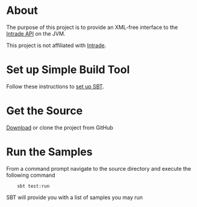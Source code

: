 [Intrade API]: http://www.intrade.com/aav2/api/
[set up SBT]: https://github.com/harrah/xsbt/wiki/Getting-Started-Setup
[Intrade]: http://www.intrade.com
[Download]: https://github.com/abaker/intrade/zipball/master

# About

The purpose of this project is to provide an XML-free interface to the [Intrade API] on the JVM.

This project is not affiliated with [Intrade].

# Set up Simple Build Tool

Follow these instructions to [set up SBT].

# Get the Source

[Download] or clone the project from GitHub

# Run the Samples

From a command prompt navigate to the source directory and execute the following command

        sbt test:run

SBT will provide you with a list of samples you may run